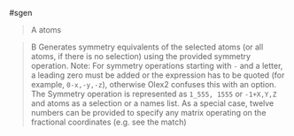 #sgen

>A atoms

>B Generates symmetry equivalents of the selected atoms (or all atoms, if there is no selection) using the provided symmetry operation.
Note: For symmetry operations starting with `-` and a letter, a leading zero must be added or the expression has to be quoted (for example, `0-x,-y,-z`), otherwise Olex2 confuses this with an option. The Symmetry operation is represented as `1_555, 1555` or `-1+X,Y,Z` and atoms as a selection or a names list. As a special case, twelve numbers can be provided to specify any matrix operating on the fractional coordinates (e.g. see the match)
